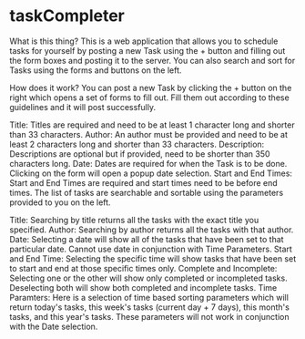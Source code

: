# taskCompleter

What is this thing?
This is a web application that allows you to schedule tasks for yourself by posting a new Task using the + button and filling out the form boxes and posting it to the server. You can also search and sort for Tasks using the forms and buttons on the left.

How does it work?
You can post a new Task by clicking the + button on the right which opens a set of forms to fill out. Fill them out according to these guidelines and it will post successfully.

Title: Titles are required and need to be at least 1 character long and shorter than 33 characters.
Author: An author must be provided and need to be at least 2 characters long and shorter than 33 characters.
Description: Descriptions are optional but if provided, need to be shorter than 350 characters long.
Date: Dates are required for when the Task is to be done. Clicking on the form will open a popup date selection.
Start and End Times: Start and End Times are required and start times need to be before end times.
The list of tasks are searchable and sortable using the parameters provided to you on the left.

Title: Searching by title returns all the tasks with the exact title you specified.
Author: Searching by author returns all the tasks with that author.
Date: Selecting a date will show all of the tasks that have been set to that particular date. Cannot use date in conjunction with Time Parameters.
Start and End Time: Selecting the specific time will show tasks that have been set to start and end at those specific times only.
Complete and Incomplete: Selecting one or the other will show only completed or incompleted tasks. Deselecting both will show both completed and incomplete tasks.
Time Paramters: Here is a selection of time based sorting parameters which will return today's tasks, this week's tasks (current day + 7 days), this month's tasks, and this year's tasks. These parameters will not work in conjunction with the Date selection.